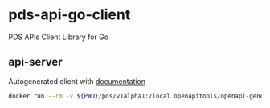# pds-api-go-client

PDS APIs Client Library for Go

## api-server

Autogenerated client with [documentation](pds/v1alpha1/README)

```bash
docker run --rm -v ${PWD}/pds/v1alpha1:/local openapitools/openapi-generator-cli generate -i /local/api/swagger.json -g go -o /local/pds/v1alpha1 --package-name pds
```

